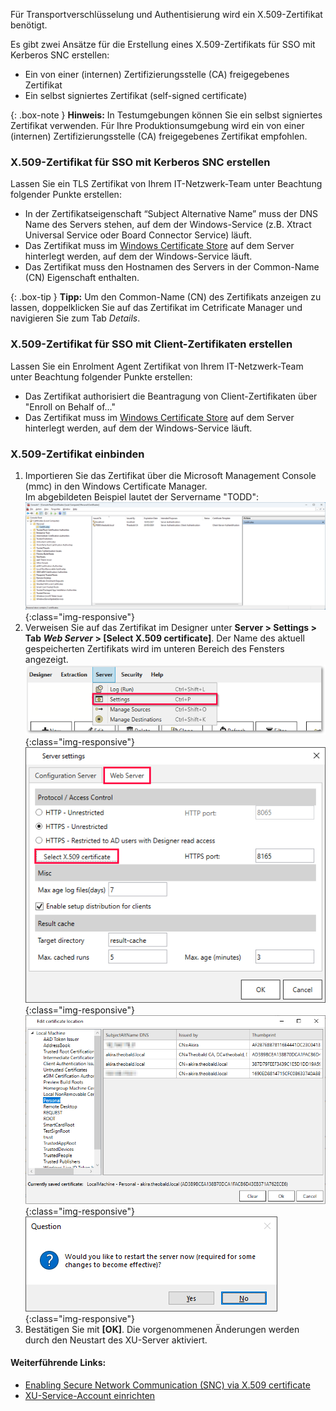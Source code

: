 Für Transportverschlüsselung und Authentisierung wird ein X.509-Zertifikat benötigt.

Es gibt zwei Ansätze für die Erstellung eines X.509-Zertifikats für SSO mit Kerberos SNC erstellen:
- Ein von einer (internen) Zertifizierungsstelle (CA) freigegebenes Zertifikat 
- Ein selbst signiertes Zertifikat (self-signed certificate)

{: .box-note }
**Hinweis:** In Testumgebungen können Sie ein selbst signiertes Zertifikat verwenden. Für Ihre Produktionsumgebung wird ein von einer (internen) Zertifizierungsstelle (CA) freigegebenes Zertifikat empfohlen. 

### X.509-Zertifikat für SSO mit Kerberos SNC erstellen

Lassen Sie ein TLS Zertifikat von Ihrem IT-Netzwerk-Team unter Beachtung folgender Punkte erstellen:

- In der Zertifikatseigenschaft “Subject Alternative Name” muss der DNS Name des Servers stehen, auf dem der Windows-Service (z.B. Xtract Universal Service oder Board Connector Service) läuft.
- Das Zertifikat muss im [Windows Certificate Store](https://technet.microsoft.com/en-us/ms788967(v=vs.91)) auf dem Server hinterlegt werden, auf dem der Windows-Service läuft.<br>
- Das Zertifikat muss den Hostnamen des Servers in der Common-Name (CN) Eigenschaft enthalten. 

{: .box-tip }
**Tipp:** Um den Common-Name (CN) des Zertifikats anzeigen zu lassen, doppelklicken Sie auf das Zertifikat im Cetrificate Manager und navigieren Sie zum Tab *Details*.

### X.509-Zertifikat für SSO mit Client-Zertifikaten erstellen

Lassen Sie ein Enrolment Agent Zertifikat von Ihrem IT-Netzwerk-Team unter Beachtung folgender Punkte erstellen:

- Das Zertifikat authorisiert die Beantragung von Client-Zertifikaten über "Enroll on Behalf of..."
- Das Zertifikat muss im [Windows Certificate Store](https://technet.microsoft.com/en-us/ms788967(v=vs.91)) auf dem Server hinterlegt werden, auf dem der Windows-Service läuft.<br>


### X.509-Zertifikat einbinden

1. Importieren Sie das Zertifikat über die Microsoft Management Console (mmc) in den Windows Certificate Manager. <br>
Im abgebildeten Beispiel lautet der Servername "TODD":
![XU-X509-MMC](/img/content/XU-X509-MMC.png){:class="img-responsive"}
2. Verweisen Sie auf das Zertifikat im Designer unter **Server > Settings > Tab *Web Server* > [Select X.509 certificate]**. 
Der Name des aktuell gespeicherten Zertifikats wird im unteren Bereich des Fensters angezeigt.
![Server-settings_manage](/img/content/server-settings_manage.png){:class="img-responsive"}
![Server-settings_manage](/img/content/server-settings-certificate-web.png){:class="img-responsive"}
![Server-settings_manage](/img/content/certificate-edit-location.png){:class="img-responsive"}
![Server-new-start](/img/content/xu/restart-server.png){:class="img-responsive"}
3. Bestätigen Sie mit **[OK]**. Die vorgenommenen Änderungen werden durch den Neustart des XU-Server aktiviert.


#### Weiterführende Links:
- [Enabling Secure Network Communication (SNC) via X.509 certificate](https://kb.theobald-software.com/sap/enable-snc-using-pse-file)
- [XU-Service-Account einrichten](https://help.theobald-software.com/de/xtract-universal/fortgeschrittene-techniken/service-account)
